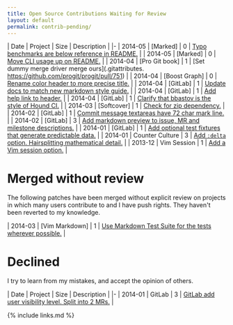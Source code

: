 ```yaml
---
title: Open Source Contributions Waiting for Review
layout: default
permalink: contrib-pending/
---
```


<!--
| 2014-05 | [] |  | []() |
-->

| Date | Project | Size | Description |
|-
| 2014-05 | [Marked] | 0 | [Typo benchmarks are below reference in README.](https://github.com/chjj/marked/pull/412) |
| 2014-05 | [Marked] | 0 | [Move CLI usage up on README.](https://github.com/chjj/marked/pull/411) |
| 2014-04 | [Pro Git book] | 1 | [Set dummy merge driver merge ours](.gitattributes. https://github.com/progit/progit/pull/751) |
| 2014-04 | [Boost Graph] | 0 | [Rename color header to more precise title.](https://github.com/boostorg/graph/pull/7) |
| 2014-04 | [GitLab] | 1 | [Update docs to match new markdown style guide.](https://github.com/gitlabhq/gitlabhq/pull/6863) |
| 2014-04 | [GitLab] | 1 | [Add help link to header.](https://github.com/gitlabhq/gitlabhq/pull/6897) |
| 2014-04 | [GitLab] | 1 | [Clarify that bbastov is the style of Hound CI.](https://github.com/gitlabhq/gitlabhq/pull/6786) |
| 2014-03 | [Softcover] | 1 | [Check for zip dependency.](https://github.com/softcover/softcover/pull/94) |
| 2014-02 | [GitLab] | 1 | [Commit message textareas have 72 char mark line.](https://github.com/gitlabhq/gitlabhq/pull/6385) |
| 2014-02 | [GitLab] | 3 | [Add markdown preview to issue, MR and milestone descriptions.](https://github.com/gitlabhq/gitlabhq/pull/6356) |
| 2014-01 | [GitLab] | 1 | [Add optional test fixtures that generate predictable data.](https://github.com/gitlabhq/gitlabhq/pull/5896) |
| 2014-01 | Counter Culture | 3 | [Add `:delta` option. Hairsplitting mathematical detail.](https://github.com/magnusvk/counter_culture/pull/43) |
| 2013-12 | Vim Session | 1 | [Add a Vim session option.](https://github.com/xolox/vim-session/pull/81) |

# Merged without review

The following patches have been merged without explicit review on projects in which many users contribute to and I have push rights. They haven't been reverted to my knowledge.

| 2014-03 | [Vim Markdown] | 1 | [Use Markdown Test Suite for the tests wherever possible.](https://github.com/plasticboy/vim-markdown/pull/69) |

# Declined

I try to learn from my mistakes, and accept the opinion of others.

| Date | Project | Size | Description |
|-
| 2014-01 | GitLab | 3 | [GitLab add user visibility level. Split into 2 MRs.](https://github.com/gitlabhq/gitlabhq/pull/6028) |

{% include links.md %}
